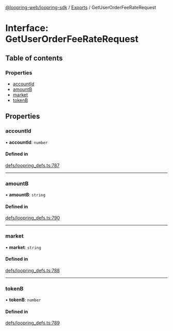 [@loopring-web/loopring-sdk](../README.md) / [Exports](../modules.md) / GetUserOrderFeeRateRequest

# Interface: GetUserOrderFeeRateRequest

## Table of contents

### Properties

- [accountId](GetUserOrderFeeRateRequest.md#accountid)
- [amountB](GetUserOrderFeeRateRequest.md#amountb)
- [market](GetUserOrderFeeRateRequest.md#market)
- [tokenB](GetUserOrderFeeRateRequest.md#tokenb)

## Properties

### accountId

• **accountId**: `number`

#### Defined in

[defs/loopring_defs.ts:787](https://github.com/Loopring/loopring_sdk/blob/9d83b66/src/defs/loopring_defs.ts#L787)

___

### amountB

• **amountB**: `string`

#### Defined in

[defs/loopring_defs.ts:790](https://github.com/Loopring/loopring_sdk/blob/9d83b66/src/defs/loopring_defs.ts#L790)

___

### market

• **market**: `string`

#### Defined in

[defs/loopring_defs.ts:788](https://github.com/Loopring/loopring_sdk/blob/9d83b66/src/defs/loopring_defs.ts#L788)

___

### tokenB

• **tokenB**: `number`

#### Defined in

[defs/loopring_defs.ts:789](https://github.com/Loopring/loopring_sdk/blob/9d83b66/src/defs/loopring_defs.ts#L789)
